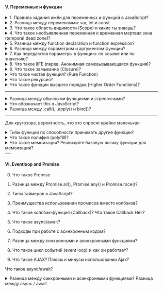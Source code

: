 #### V. Переменные и функции

<details>
<summary> 1. Правила задания имён для переменных и функций в JavaScript? </summary>

Если мы говорим задание имен переменных, то 

1. Они должны содержать буквы на латинице, он должен отражать смысл того, что он хранит: `let age = 20`;

2. Цифр: `let user2 = 'Antony';`

3. Символы доллара: `let $user = 'Alice';`

4. Нижнего подчеркивания: `let _user = 'Pete';`


Если мы говорим то, что как не стоит начинать, то - первый символ не должен быть цифрой: `let 10user = 'Nick';`          

Имя функции должно понятно и четко отражать что она делает и что возвращает. Функция - это действия по этому её имя 
обычно является глаголом: `function checkValue() {}`

</details>

<details>
<summary> 2. Разница между переменными: var, let и const </summary>

Существует несколько отличий между var, let и const:

1. let и const появились в ЕС6, а var был до ЕС6. 

2. Переменные var можно как занова объявлять, так и повторно обновлять, что не вызовет никакой ошибки в консоле. 
И с этим было много проблем 

3. У let мы можем присвоить новое значение, однако создавать переменную с тем же именем нельзя, а у const (если 
говорим про переменую), то мы не можем присвоить новое значение и не можем создать переменную с тем же именем. То 
есть переменная становится не изменяемой. 

4. У var область видимости - глобальная или локальная (область видимости в пределах функции). У `let` и `const` -
блочную область видимости, что в свою очередь означает любой элемент с фигурными скобками: функции, циклы, инструкции
(if ... else).

</details>

<details> 
<summary> 3. Что такое область видимости (Scope) и какие ты знаешь? </summary>

Область видимости - это место откуда мы имеем доступ к переменным или функциям. Выделяют 3 типа: 

1. `Глобальная область видимости` - это когда иы объявляем переменную внутри самого файла js (внутри скрипта) не 
оборачивая ни функцией, циклом. Они доступны из любого места в коде

2. `Локальная область видимости` - переменные и функции объявленные внутри функций, доступны только внутри этой 
функции и всем вложенным в неё функциям. За ее пределами, при обращении к переменной, мы получаем ошибку

3. `Блочная область видимости` - это когда переменная доступна только внутри блока, за пределеми блока она не доступна.

</details>

<details>
<summary> 4. Что такое необъявленная переменная и временная мертвая зона (temporal dead zone)? </summary>

1. `Необъявленная переменная` - это когда мы написали какое-то значение `a = 20` без переменных var, let либо const. 
Область видимости у необъявленных переменых - глобальная, что означает, что они доступны из любого места кода, что 
не очень хорошая практика как и var. Если мы будем использовать строгий режим, то получим ошибку ReferenceError, а в 
нестрогом undefined


2. `Временная мертвая зона` - Она появилась в ЕС6 и работает с let и const. Если мы сначало обратимся к переменной
до ее написания, в случае с var увидем ошибку undefined, так как вар появился значительно раньше временной мертвой 
зоны. Однако если мы сначало вызовем let или const до ее написания, то получим ошибку referenceError. Из чего можно 
сделать вывод, что временная мертвая зона означает, что к переменной мы не можем обратится пока она не будет вычислена

</details> 

<details>
<summary> 5. Разница между function declaration и function expression? </summary>

Выделяют два способа объявлении функции:

- `Function Declaration` – функция, которая объявлена через кл.слово function. Например: `function multyple() {...}`

- `Function Expression` – функция, которая объявление через переменную. Например: `let multiply = function () {...}`

Отличие заключает в том, что к function declaration можно вызвать до того как объявить. Так как JS собирает все строчки 
где объявляется function, а также через Hoisting (подним) их самый вверх, что позволяет нам сначало вызвать их, а потом
объявить. Еще наверное стоит отметить, что если мы объявим function expression через переменную var, то и она будет всплывать

</details>


<details>
<summary> 6. Разница между параметром и аргументом функции? </summary> 

Когда мы пишем функцию и внутри обычных скобок указываем a, b: `function value (a, b) {...}`, то это параметры. 
После того как мы передали параметры мы пишем код например `return a + b`. После вызываем этой функцию через запятую, 
так вот значения, которые передаются при вызове функции называются аргументами: foo (5, 7).  

</details>


<details>
<summary> 7. Как передаются параметры в функцию: по ссылке или по значению?</summary>

Примитивы передаются в функцию по значению, а объекыт и массив уже по ссылке. Стоит отметить, что когда в функции передается 
примитивное значение, то функция получает копию, а не примитивное знаечения, в то время как объект и массив передаются сам уже
 (оригинал) грубо говоря.  

</details>


<details>
<summary> 8. Что такое IIFE (перев. Анонимная самовызывающаяся функция)? </summary>

Если нам нужно вызвать функцию не через foo(), то мы можем использовать следующий метода. По правде говоря он уже устарел,
IIFE (Immediately Invoked Function Expression) - это анонимная функцию с лексической областью видимости, которая вызывается 
немедленно после его объявления. Cинтаксис: оздаёте функцию внутри круглых скобок и после закрывающей скобки, ещё ставьте 
круглые скобки.

</details>


<details>
<summary> 9.  Что такое замыкание (Closure)?  </summary>

Замыкание - оно создается при написании функции со своим лексич.окружение. И когда за пределами функции есть переменная, которого внутри нашего лексического окружения нет, то он
дает доступ обращатся к этой переменной.

</details>


<details>
<summary> Что такое чистая функция? (Pure Function) </summary>

Чистая функция - это та функция, у которой нет побочных эффектов и это функция, результаты которой зависят только от входных параметров. К побочным эффектом относится

К побочным эффектам относятся:

- Запросы на сервер
- Изменения входных параметров
- Обращение к дому (квериселекторы), если говорим про JS.

Плюсы чистых функций:

- Уменьшает кол-во багов (так как он максимально низко влияет на остальную систему. Если я знаю, что у меня есть баг в функции, то он внутри него)
- Легче тестировать
- Легче понимать, посколько все что она делает заключено внутри нее и не нужно никуда бегать.

</details>


<details>
<summary> Что такое рекурсия? </summary>

Рекурсия  - это функция, которая вызывает саму себя в теле этой же функции. Однако если мы не напишем условия, то цикл будет бесконечный, пока не выведится ошибка, что стек переполнен. Чтобы избежать данной ошибки необходимо условия выхода из функции. Например мы можем использовать рекурсию для вычисления чисел Фибоначчи или факториала

</details>


<details>
<summary> Что такое функции высшего порядка (Higher Order Functions)?  </summary>

HOF - обычная функция, которая принимает в качестве аргумента другую функцию, добавляет в эту функцию так скажем новый финкционал и возвращает его - это map, filter, reduce

<img src="../../assets/3.PNG" alt="Primer">

</details>

---



<details>
<summary> Разница между обычными функциями и стрелочными? </summary>

</details>


<details>
<summary>  Что обозначает this в JavaScript? </summary>

</details>


<details>
<summary> Разница между .call(), .apply() и bind()? </summary>

</details>


--- 

Для кругозора, вероятность, что это спросят крайне маленькая

<details>
<summary> Типы функций по способности принимать другие функции? </summary>

В JS можно выделить 3 основные типов функций в зависимости от принимаемых данных:

- Функция первого класса (first-class functions) – это функция, которая не принимает другую функцию в качестве аргумента и не возвращает функцию как значения

`const firstOrder = () => console.log( “Hello”)`

- Функции высшего порядка (HOF) – это функция, которая принимает другую функцию в качестве аргумента или возвращает функцию как значение

`const higherOrder = firstOrderReturn => firstOrderReturn()`

- Унарная функция – это функция, которая принимает только 1 аргумент, который не является функцией.

`const unaryFunction = (a) => console.log(${a} + world!)`

</details>

<details>
<summary> Что такое полифил (polyfill)? </summary>

Например у нас есть современный код написанный на ЕС6, однако он не работает в старых браузерах, так вот с пмощью полифила мы можем преобразовать наши функции для старых бразуров. Вот пример: sessionStorage доступно во всех последних браузерах (IE8 и выше), но не в IE7 и ниже. Полифилл можно использовать для включения поддержки старых браузеров, которые не предоставляют файлы sessionStorage.

</details>


<details>
<summary> Что такое мемоизация? Реализуйте базовую логику функции для мемоизации? </summary>

Это прием создании функции способность запомнить ранее вычисленное значение, а также результат. В результате при повторном вызове функции с одинаковыми аргументами она не 
будет выполнена, а результат рбаоты вернется из кеша.

В программировании мемоизация — это метод оптимизации , который делает приложения более эффективными и, следовательно, более быстрыми. Он делает это, сохраняя результаты вычислений в кеше и извлекая ту же информацию из кеша в следующий раз, когда она потребуется, вместо того, чтобы вычислять ее снова.

</details>
--- 

#### VI. Eventloop and Promise

0. Что такое Promise
1. Разница между Promise.all(), Promise.any() и Promise.race()?
2. Типы таймеров в JavaScript?

3. Преимущества использовании промисов вместо колбэков?
4. Что такое коллбэк-функция (Callback)? Что такое Callback Hell?

6. Что такое async/await?
7. Подходы при работе с асинхронным кодом?
8. Разница между синхронными и асинхронными функциями?

9. Что такое цикл событий (event loop) и как он работает?
10. Что такое AJAX? Плюсы и минусы использовании Ajax?


Что такое async/await?

<details>
<summary> Разница между синхронными и асинхронными функциями? Разница между async / await</summary>

Когда интерпретатор натыкается на синхронную функцию, он блокирует дальнейшее выполнения операции прежде чем данная функция будет выполнения. По этому набор таких функций выполняется последовательно - одна за другой. Ассинхронные функции наоборот не блокирует дальнейшие выполнения скрипта 

</details>

